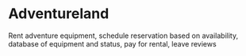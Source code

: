 # Adventureland
Rent adventure equipment, schedule reservation based on availability, database of equipment and status, pay for rental, leave reviews
